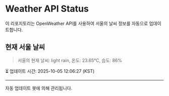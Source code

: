 
# Weather API Status

이 리포지토리는 OpenWeather API를 사용하여 서울의 날씨 정보를 자동으로 업데이트합니다.

## 현재 서울 날씨
> 서울의 현재 날씨: light rain, 온도: 23.65°C, 습도: 86%

⏳ 업데이트 시간: 2025-10-05 12:06:27 (KST)

---
자동 업데이트 봇에 의해 관리됩니다.
